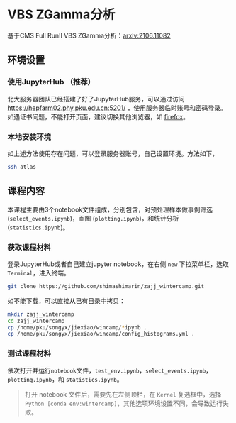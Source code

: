 # VBS ZGamma分析
基于CMS Full RunII VBS ZGamma分析：[arxiv:2106.11082](https://arxiv.org/abs/2106.11082)

## 环境设置

### 使用JupyterHub （推荐）

北大服务器团队已经搭建了好了JupyterHub服务，可以通过访问 https://hepfarm02.phy.pku.edu.cn:5201/ ，使用服务器临时账号和密码登录。如遇证书问题，不能打开页面，建议切换其他浏览器，如 [firefox](http://www.firefox.com.cn/)。

### 本地安装环境

如上述方法使用存在问题，可以登录服务器账号，自己设置环境。方法如下，

```bash
ssh atlas
```

## 课程内容

本课程主要由3个notebook文件组成，分别包含，对预处理样本做事例筛选(`select_events.ipynb`)，画图 (`plotting.ipynb`)，和统计分析(`statistics.ipynb`)。

### 获取课程材料
登录JupyterHub或者自己建立jupyter notebook，在右侧 `new` 下拉菜单栏，选取`Terminal`，进入终端。

```bash
git clone https://github.com/shimashimarin/zajj_wintercamp.git
```

如不能下载，可以直接从已有目录中拷贝：

```bash
mkdir zajj_wintercamp
cd zajj_wintercamp
cp /home/pku/songyx/jiexiao/wincamp/*ipynb .
cp /home/pku/songyx/jiexiao/wincamp/config_histograms.yml .
```
### 测试课程材料
依次打开并运行`notebook`文件，`test_env.ipynb`，`select_events.ipynb`，`plotting.ipynb`，和 `statistics.ipynb`。

> 打开 notebook 文件后，需要先在左侧顶栏，在 `Kernel` 复选框中，选择 `Python [conda env:wintercamp]`，其他选项环境设置不同，会导致运行失败。
>


